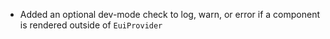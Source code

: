 - Added an optional dev-mode check to log, warn, or error if a component is rendered outside of `EuiProvider`

